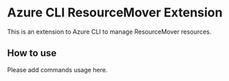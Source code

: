 # Azure CLI ResourceMover Extension #
This is an extension to Azure CLI to manage ResourceMover resources.

## How to use ##
Please add commands usage here.